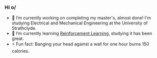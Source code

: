 ### Hi o/

- 🔭 I’m currently working on completing my master's, almost done! I'm studying Electrical and Mechanical Engineering at the University of Strathclyde.
- 🌱 I’m currently learning [Reinforcement Learning](https://gymnasium.farama.org/index.html), studying it has been great.
- ⚡ Fun fact: Banging your head against a wall for one hour burns 150 calories.

